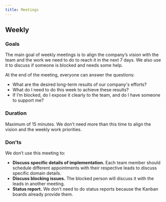 ```yaml
---
title: Meetings
---
```


## Weekly

### Goals

The main goal of weekly meetings is to align the company’s vision with the team and the work we need to do to reach it in the next 7 days. We also use it to discuss if someone is blocked and needs some help.

At the end of the meeting, everyone can answer the questions:

- What are the desired long-term results of our company's efforts?
- What do I need to do this week to achieve these results?
- If I’m blocked, do I expose it clearly to the team, and do I have someone to support me?

### Duration

Maximum of 15 minutes. We don’t need more than this time to align the vision and the weekly work priorities.

### Don’ts

We don’t use this meeting to:

- **Discuss specific details of implementation.** Each team member should schedule different appointments with their respective leads to discuss specific domain details.
- **Discuss blocking issues.** The blocked person will discuss it with the leads in another meeting.
- **Status report.** We don’t need to do status reports because the Kanban boards already provide them.
